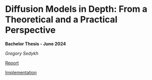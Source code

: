 # Diffusion Models in Depth: From a Theoretical and a Practical Perspective

**Bachelor Thesis - June 2024**

_Gregory Sedykh_

[Report](Report/ReportFormatted.pdf)

[Implementation](DMID.ipynb)
